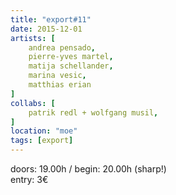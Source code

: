 ```yaml
---
title: "export#11"
date: 2015-12-01
artists: [
    andrea pensado,
    pierre-yves martel,
    matija schellander,
    marina vesic,
    matthias erian
]
collabs: [
    patrik redl + wolfgang musil,
]
location: "moe"
tags: [export]
---
```

doors: 19.00h / begin: 20.00h (sharp!)  
entry: 3€
